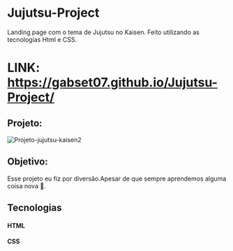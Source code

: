 # Jujutsu-Project
Landing page com o tema de Jujutsu no Kaisen. Feito utilizando as tecnologias Html e CSS.


# LINK: https://gabset07.github.io/Jujutsu-Project/

## Projeto:
![Projeto-jujutsu-kaisen2](https://github.com/Gabset07/ProjetoX-men/assets/103261889/ebfc435c-fa0a-44bb-b4b0-2e4de2459a0c)




## Objetivo:
Esse projeto eu fiz por diversão.Apesar de que sempre aprendemos alguma coisa nova 🤣.








## Tecnologias

#### HTML
#### CSS


